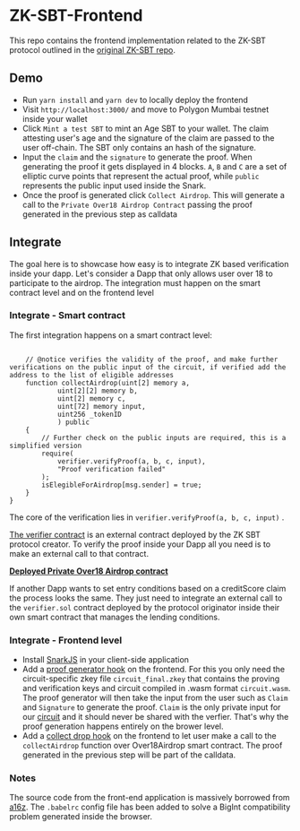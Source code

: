 # ZK-SBT-Frontend

This repo contains the frontend implementation related to the ZK-SBT protocol outlined in the [original ZK-SBT repo](https://github.com/enricobottazzi/ZK-SBT). 

## Demo

- Run `yarn install` and `yarn dev` to locally deploy the frontend
- Visit `http://localhost:3000/` and move to Polygon Mumbai testnet inside your wallet
- Click `Mint a test SBT` to mint an Age SBT to your wallet. The claim attesting user's age and the signature of the claim are passed to the user off-chain. The SBT only contains an hash of the signature.
- Input the `claim` and the `signature` to generate the proof. When generating the proof it gets displayed in 4 blocks. `A`, `B` and `C` are a set of elliptic curve points that represent the actual proof, while `public` represents the public input used inside the Snark. 
- Once the proof is generated click `Collect Airdrop`. This will generate a call to the `Private Over18 Airdrop Contract` passing the proof generated in the previous step as calldata

## Integrate

The goal here is to showcase how easy is to integrate ZK based verification inside your dapp. Let's consider a Dapp that only allows user over 18 to participate to the airdrop. The integration must happen on the smart contract level and on the frontend level

### Integrate - Smart contract

The first integration happens on a smart contract level: 

```solidity

    // @notice verifies the validity of the proof, and make further verifications on the public input of the circuit, if verified add the address to the list of eligible addresses
    function collectAirdrop(uint[2] memory a,
            uint[2][2] memory b,
            uint[2] memory c,
            uint[72] memory input,
            uint256 _tokenID
            ) public 
    {   
        // Further check on the public inputs are required, this is a simplified version
        require(
            verifier.verifyProof(a, b, c, input),
            "Proof verification failed"
        );
        isElegibleForAirdrop[msg.sender] = true;
    }
}
```

The core of the verification lies in `verifier.verifyProof(a, b, c, input)` .

[The verifier contract](https://goerli.etherscan.io/address/0xcEb16d1aF04BD61A424262B5d0603E9a4cD74A36#code) is an external contract deployed by the ZK SBT protocol creator. To verify the proof inside your Dapp all you need is to make an external call to that contract. 

[**Deployed Private Over18 Airdrop contract**](https://goerli.etherscan.io/address/0x831d4aB546bE0CBB891b7C9eB294F7EC9dbAcEDD#code)

If another Dapp wants to set entry conditions based on a creditScore claim the process looks the same. They just need to integrate an external call to the `verifier.sol` contract deployed by the protocol originator inside their own smart contract that manages the lending conditions.

### Integrate - Frontend level

- Install [SnarkJS](https://github.com/iden3/snarkjs) in your client-side application
- Add a [proof generator hook](./utils/generate-proof.js) on the frontend. For this you only need the circuit-specific zkey file `circuit_final.zkey` that contains the proving and verification keys and circuit compiled in .wasm format `circuit.wasm`. The proof generator will then take the input from the user such as `Claim` and `Signature` to generate the proof. `Claim` is the only private input for our [circuit](https://github.com/enricobottazzi/ZK-SBT/blob/main/circuits/verify.circom) and it should never be shared with the verfier. That's why the proof generation happens entirely on the brower level.
- Add a [collect drop hook](./pages/index.js#L236) on the frontend to let user make a call to the `collectAirdrop` function over Over18Airdrop smart contract. The proof generated in the previous step will be part of the calldata.

### Notes

The source code from the front-end application is massively borrowed from [a16z](https://github.com/a16z/zkp-merkle-airdrop-fe-ex). 
The `.babelrc` config file has been added to solve a BigInt compatibility problem generated inside the browser.

